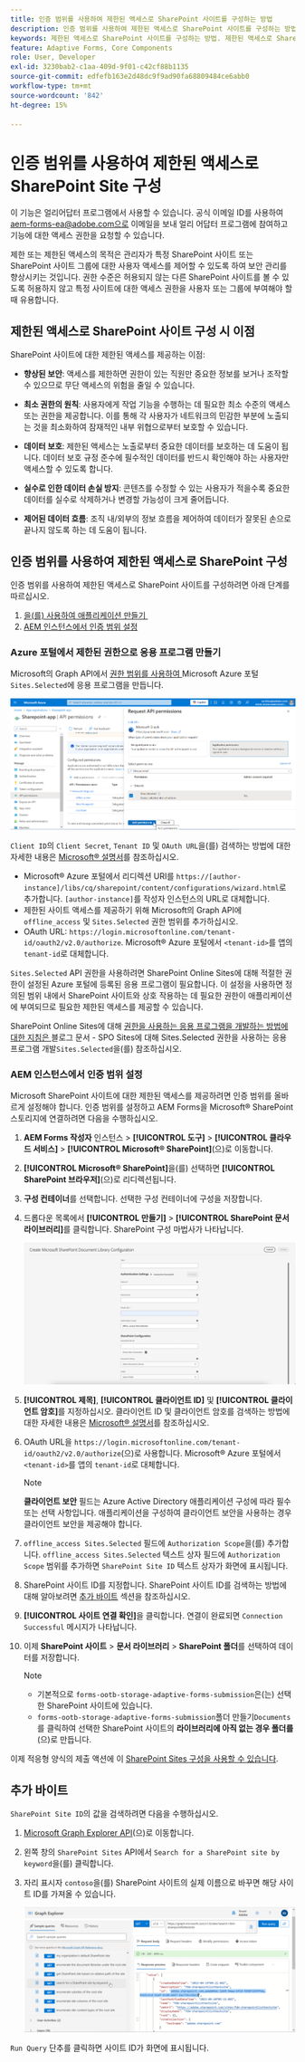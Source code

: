 ```yaml
---
title: 인증 범위를 사용하여 제한된 액세스로 SharePoint 사이트를 구성하는 방법
description: 인증 범위를 사용하여 제한된 액세스로 SharePoint 사이트를 구성하는 방법에 대해 알아봅니다.
keywords: 제한된 액세스로 SharePoint 사이트를 구성하는 방법. 제한된 액세스로 SharePoint 구성, 인증 범위를 사용하여 SharePoint 사이트에 대한 액세스를 제한합니다.
feature: Adaptive Forms, Core Components
role: User, Developer
exl-id: 3230bab2-c1aa-409d-9f01-c42cf88b1135
source-git-commit: edfefb163e2d48dc9f9ad90fa68809484ce6abb0
workflow-type: tm+mt
source-wordcount: '842'
ht-degree: 15%

---
```


# 인증 범위를 사용하여 제한된 액세스로 SharePoint Site 구성

<span class="preview"> 이 기능은 얼리어답터 프로그램에서 사용할 수 있습니다. 공식 이메일 ID를 사용하여 aem-forms-ea@adobe.com으로 이메일을 보내 얼리 어답터 프로그램에 참여하고 기능에 대한 액세스 권한을 요청할 수 있습니다. </span>

제한 또는 제한된 액세스의 목적은 관리자가 특정 SharePoint 사이트 또는 SharePoint 사이트 그룹에 대한 사용자 액세스를 제어할 수 있도록 하여 보안 관리를 향상시키는 것입니다. 권한 수준은 허용되지 않는 다른 SharePoint 사이트를 볼 수 있도록 허용하지 않고 특정 사이트에 대한 액세스 권한을 사용자 또는 그룹에 부여해야 할 때 유용합니다.

## 제한된 액세스로 SharePoint 사이트 구성 시 이점

SharePoint 사이트에 대한 제한된 액세스를 제공하는 이점:

* **향상된 보안**: 액세스를 제한하면 권한이 있는 직원만 중요한 정보를 보거나 조작할 수 있으므로 무단 액세스의 위험을 줄일 수 있습니다.

* **최소 권한의 원칙**: 사용자에게 작업 기능을 수행하는 데 필요한 최소 수준의 액세스 또는 권한을 제공합니다. 이를 통해 각 사용자가 네트워크의 민감한 부분에 노출되는 것을 최소화하여 잠재적인 내부 위협으로부터 보호할 수 있습니다.

* **데이터 보호**: 제한된 액세스는 노출로부터 중요한 데이터를 보호하는 데 도움이 됩니다. 데이터 보호 규정 준수에 필수적인 데이터를 반드시 확인해야 하는 사용자만 액세스할 수 있도록 합니다.

* **실수로 인한 데이터 손실 방지**: 콘텐츠를 수정할 수 있는 사용자가 적을수록 중요한 데이터를 실수로 삭제하거나 변경할 가능성이 크게 줄어듭니다.

* **제어된 데이터 흐름**: 조직 내/외부의 정보 흐름을 제어하여 데이터가 잘못된 손으로 끝나지 않도록 하는 데 도움이 됩니다.

## 인증 범위를 사용하여 제한된 액세스로 SharePoint 구성

인증 범위를 사용하여 제한된 액세스로 SharePoint 사이트를 구성하려면 아래 단계를 따르십시오.

1. [을(를) 사용하여 애플리케이션 만들기 &#x200B;](#create-an-application-with-the-limited-permission-in-the-azure-portal)
1. [AEM 인스턴스에서 인증 범위 설정](#set-the-authorization-scope-at-aem-instance)

### Azure 포털에서 제한된 권한으로 응용 프로그램 만들기

Microsoft의 Graph API에서 [&#x200B; 권한 범위를 사용하여 &#x200B;](https://portal.azure.com/#home)Microsoft Azure 포털`Sites.Selected`에 응용 프로그램을 만듭니다.

![SharePoint 선택 사이트](/help/forms/assets/sharepoint-selected-site.png)

`Client ID`의 `Client Secret`, `Tenant ID` 및 `OAuth URL`을(를) 검색하는 방법에 대한 자세한 내용은 [Microsoft® 설명서](https://learn.microsoft.com/en-us/graph/auth-register-app-v2)를 참조하십시오.
* Microsoft® Azure 포털에서 리디렉션 URI를 `https://[author-instance]/libs/cq/sharepoint/content/configurations/wizard.html`로 추가합니다. `[author-instance]`를 작성자 인스턴스의 URL로 대체합니다.
* 제한된 사이트 액세스를 제공하기 위해 Microsoft의 Graph API에 `offline_access` 및 `Sites.Selected` 권한 범위를 추가하십시오.
* OAuth URL: `https://login.microsoftonline.com/tenant-id/oauth2/v2.0/authorize`. Microsoft® Azure 포털에서 `<tenant-id>`를 앱의 `tenant-id`로 대체합니다.

`Sites.Selected` API 권한을 사용하려면 SharePoint Online Sites에 대해 적절한 권한이 설정된 Azure 포털에 등록된 응용 프로그램이 필요합니다. 이 설정을 사용하면 정의된 범위 내에서 SharePoint 사이트와 상호 작용하는 데 필요한 권한이 애플리케이션에 부여되므로 필요한 제한된 액세스를 제공할 수 있습니다.

SharePoint Online Sites에 대해 [&#x200B; 권한을 사용하는 응용 프로그램을 개발하는 방법에 대한 지침은 &#x200B;](https://techcommunity.microsoft.com/t5/microsoft-sharepoint-blog/develop-applications-that-use-sites-selected-permissions-for-spo/ba-p/3790476)블로그 문서 - SPO Sites에 대해 Sites.Selected 권한을 사용하는 응용 프로그램 개발`Sites.Selected`을(를) 참조하십시오.

### AEM 인스턴스에서 인증 범위 설정

Microsoft SharePoint 사이트에 대한 제한된 액세스를 제공하려면 인증 범위를 올바르게 설정해야 합니다. 인증 범위를 설정하고 AEM Forms을 Microsoft® SharePoint 스토리지에 연결하려면 다음을 수행하십시오.

1. **AEM Forms 작성자** 인스턴스 > **[!UICONTROL 도구]** > **[!UICONTROL 클라우드 서비스]** > **[!UICONTROL Microsoft® SharePoint]**(으)로 이동합니다.
1. **[!UICONTROL Microsoft® SharePoint]**&#x200B;을(를) 선택하면 **[!UICONTROL SharePoint 브라우저]**(으)로 리디렉션됩니다.
1. **구성 컨테이너**&#x200B;를 선택합니다. 선택한 구성 컨테이너에 구성을 저장합니다.
1. 드롭다운 목록에서 **[!UICONTROL 만들기]** > **[!UICONTROL SharePoint 문서 라이브러리]**&#x200B;를 클릭합니다. SharePoint 구성 마법사가 나타납니다.

   ![SharePoint 사이트 액세스 제한](/help/forms/assets/sharepoint-doc-library-limited-scopes.png)

1. **[!UICONTROL 제목]**, **[!UICONTROL 클라이언트 ID]** 및 **[!UICONTROL 클라이언트 암호]**&#x200B;를 지정하십시오. 클라이언트 ID 및 클라이언트 암호를 검색하는 방법에 대한 자세한 내용은 [Microsoft® 설명서](https://learn.microsoft.com/en-us/graph/auth-register-app-v2)를 참조하십시오.

1. OAuth URL을 `https://login.microsoftonline.com/tenant-id/oauth2/v2.0/authorize`(으)로 사용합니다. Microsoft® Azure 포털에서 `<tenant-id>`를 앱의 `tenant-id`로 대체합니다.

   >[!NOTE]
   >
   > **클라이언트 보안** 필드는 Azure Active Directory 애플리케이션 구성에 따라 필수 또는 선택 사항입니다. 애플리케이션을 구성하여 클라이언트 보안을 사용하는 경우 클라이언트 보안을 제공해야 합니다.

1. `offline_access Sites.Selected` 필드에 `Authorization Scope`을(를) 추가합니다. `offline_access Sites.Selected` 텍스트 상자 필드에 `Authorization Scope` 범위를 추가하면 `SharePoint Site ID` 텍스트 상자가 화면에 표시됩니다.

1. SharePoint 사이트 ID를 지정합니다. SharePoint 사이트 ID를 검색하는 방법에 대해 알아보려면 [추가 바이트](#extra-bytes) 섹션을 참조하십시오.

1. **[!UICONTROL 사이트 연결 확인]**&#x200B;을 클릭합니다. 연결이 완료되면 `Connection Successful` 메시지가 나타납니다.

1. 이제 **SharePoint 사이트** > **문서 라이브러리** > **SharePoint 폴더**&#x200B;를 선택하여 데이터를 저장합니다.

   >[!NOTE]
   >
   >* 기본적으로 `forms-ootb-storage-adaptive-forms-submission`은(는) 선택한 SharePoint 사이트에 있습니다.
   >* `forms-ootb-storage-adaptive-forms-submission`폴더 만들기`Documents`를 클릭하여 선택한 SharePoint 사이트의 **라이브러리에 아직 없는 경우 폴더를**(으)로 만듭니다.

이제 적응형 양식의 제출 액션에 이 [SharePoint Sites 구성을 사용할 수 있습니다](/help/forms/configure-submit-action-sharepoint.md#use-sharepoint-document-library-configuration-in-an-adaptive-form-use-sharepoint-configuartion-in-af).

## 추가 바이트

`SharePoint Site ID`의 값을 검색하려면 다음을 수행하십시오.
1. [Microsoft Graph Explorer API](https://developer.microsoft.com/en-us/graph/graph-explorer)&#x200B;(으)로 이동합니다.
1. 왼쪽 창의 `SharePoint Sites` API에서 `Search for a SharePoint site by keyword`을(를) 클릭합니다.
1. 자리 표시자 `contoso`을(를) SharePoint 사이트의 실제 이름으로 바꾸면 해당 사이트 ID를 가져올 수 있습니다.

   ![SharePoint 문서 라이브러리 ID](/help/forms/assets/sharepoint-site-id.png)

`Run Query` 단추를 클릭하면 사이트 ID가 화면에 표시됩니다.

